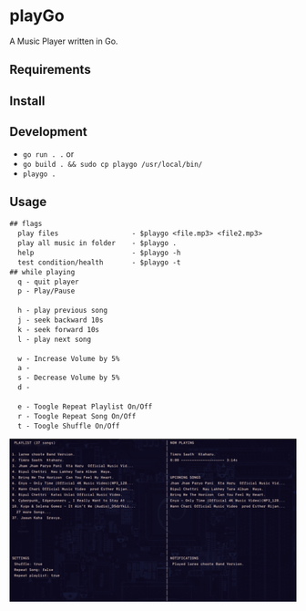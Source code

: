 # playGo
A Music Player written in Go.

## Requirements

## Install

## Development
- `go run . .` or
- `go build . && sudo cp playgo /usr/local/bin/`
- `playgo .`

## Usage
```txt
## flags
  play files                  - $playgo <file.mp3> <file2.mp3>
  play all music in folder    - $playgo .
  help                        - $playgo -h
  test condition/health       - $playgo -t
## while playing
  q - quit player
  p - Play/Pause

  h - play previous song
  j - seek backward 10s
  k - seek forward 10s
  l - play next song

  w - Increase Volume by 5%
  a - 
  s - Decrease Volume by 5%
  d -

  e - Toogle Repeat Playlist On/Off
  r - Toogle Repeat Song On/Off
  t - Toogle Shuffle On/Off
```
![Player](./assets/player4.png)
